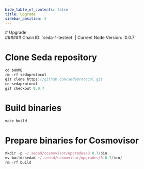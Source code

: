 ```yaml
---
hide_table_of_contents: false
title: Upgrade
sidebar_position: 3
---
```


<div class="h1-with-icon icon-seda">
# Upgrade
</div>
###### Chain ID: `seda-1-testnet` | Current Node Version: `0.0.7`


# Clone Seda repository
```js
cd $HOME
rm -rf sedaprotocol
git clone https://github.com/sedaprotocol.git
cd sedaprotocol
git checkout 0.0.7
 ```

# Build binaries
```js
make build
 ```

# Prepare binaries for Cosmovisor
```js
mkdir -p ~/.sedad/cosmovisor/upgrades/0.0.7/bin
mv build/sedad ~/.sedad/cosmovisor/upgrades/0.0.7/bin/
rm -rf build
```